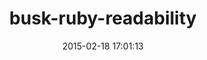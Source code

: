 ---
layout: post
title:  "busk-ruby-readability"
repo:   "busk/ruby-readability"
date:   2015-02-18 17:01:13
gemurl: http://github.com/busk/ruby-readability
---